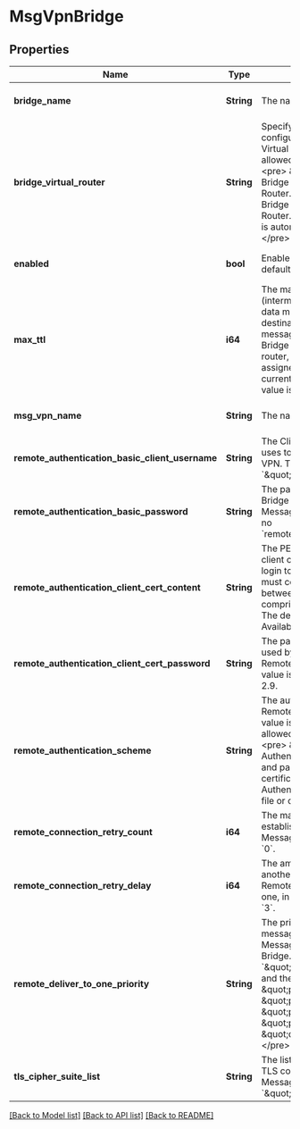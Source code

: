 # MsgVpnBridge

## Properties
Name | Type | Description | Notes
------------ | ------------- | ------------- | -------------
**bridge_name** | **String** | The name of the Bridge. | [optional] [default to null]
**bridge_virtual_router** | **String** | Specify whether the Bridge is configured for the primary or backup Virtual Router or auto configured. The allowed values and their meaning are:  &lt;pre&gt; \&quot;primary\&quot; - The Bridge is used for the primary Virtual Router. \&quot;backup\&quot; - The Bridge is used for the backup Virtual Router. \&quot;auto\&quot; - The Bridge is automatically assigned a Router. &lt;/pre&gt;  | [optional] [default to null]
**enabled** | **bool** | Enable or disable the Bridge. The default value is &#x60;false&#x60;. | [optional] [default to null]
**max_ttl** | **i64** | The maximum number of hops (intermediate routers through which data must pass between source and destination) that can occur before the message is discarded. When the Bridge sends a message to the remote router, the message TTL value is assigned to the lower of the message current TTL or this value. The default value is &#x60;8&#x60;. | [optional] [default to null]
**msg_vpn_name** | **String** | The name of the Message VPN. | [optional] [default to null]
**remote_authentication_basic_client_username** | **String** | The Client Username that the Bridge uses to login to the Remote Message VPN. The default value is &#x60;\&quot;\&quot;&#x60;. | [optional] [default to null]
**remote_authentication_basic_password** | **String** | The password the Message VPN Bridge uses to login to the Remote Message VPN. The default is to have no &#x60;remoteAuthenticationBasicPassword&#x60;. | [optional] [default to null]
**remote_authentication_client_cert_content** | **String** | The PEM formatted content for the client certificate used by this bridge to login to the Remote Message VPN. It must consist of a private key and between one and three certificates comprising the certificate trust chain. The default value is &#x60;\&quot;\&quot;&#x60;. Available since 2.9. | [optional] [default to null]
**remote_authentication_client_cert_password** | **String** | The password for the client certificate used by this bridge to login to the Remote Message VPN. The default value is &#x60;\&quot;\&quot;&#x60;. Available since 2.9. | [optional] [default to null]
**remote_authentication_scheme** | **String** | The authentication scheme for the Remote Message VPN. The default value is &#x60;\&quot;basic\&quot;&#x60;. The allowed values and their meaning are:  &lt;pre&gt; \&quot;basic\&quot; - Basic Authentication Scheme (via username and password). \&quot;client-certificate\&quot; - Client Certificate Authentication Scheme (via certificate file or content). &lt;/pre&gt;  | [optional] [default to null]
**remote_connection_retry_count** | **i64** | The maximum number of attempts to establish a connection to the Remote Message VPN. The default value is &#x60;0&#x60;. | [optional] [default to null]
**remote_connection_retry_delay** | **i64** | The amount of time before making another attempt to connect to the Remote Message VPN after a failed one, in seconds. The default value is &#x60;3&#x60;. | [optional] [default to null]
**remote_deliver_to_one_priority** | **String** | The priority for deliver-to-one (DTO) messages sent from the Remote Message VPN to the Message VPN Bridge. The default value is &#x60;\&quot;p1\&quot;&#x60;. The allowed values and their meaning are:  &lt;pre&gt; \&quot;p1\&quot; - Priority 1 (highest). \&quot;p2\&quot; - Priority 2. \&quot;p3\&quot; - Priority 3. \&quot;p4\&quot; - Priority 4 (lowest). \&quot;da\&quot; - Deliver Always. &lt;/pre&gt;  | [optional] [default to null]
**tls_cipher_suite_list** | **String** | The list of cipher suites supported for TLS connections to the Remote Message VPN. The default value is &#x60;\&quot;default\&quot;&#x60;. | [optional] [default to null]

[[Back to Model list]](../README.md#documentation-for-models) [[Back to API list]](../README.md#documentation-for-api-endpoints) [[Back to README]](../README.md)


